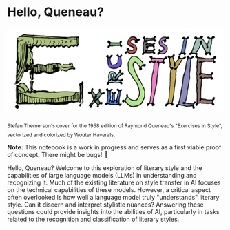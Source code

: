 # Hello, Queneau?


<img src="img/ex_in_style-COLOR2.png" width="600">

<sub>Stefan Themerson's cover for the 1958 edition of Raymond Queneau's "Exercises in Style", vectorized and colorized by Wouter Haverals.</sub>


**Note:** This notebook is a work in progress and serves as a first viable proof of concept. There might be bugs! 🐞

Hello, Queneau? Welcome to this exploration of literary style and the capabilities of large language models (LLMs) in understanding and recognizing it. Much of the existing literature on style transfer in AI focuses on the technical capabilities of these models. However, a critical aspect often overlooked is how well a language model truly "understands" literary style. Can it discern and interpret stylistic nuances? Answering these questions could provide insights into the abilities of AI, particularly in tasks related to the recognition and classification of literary styles.